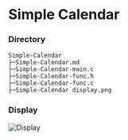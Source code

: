 # Simple Calendar
### Directory
```
Simple-Calendar
├─Simple-Calendar.md
├─Simple-Calendar-main.c
├─Simple-Calendar-func.h
├─Simple-Calendar-func.c
├─Simple-Calendar display.png
```
### Display
![Display](https://github.com/Offliners/C-Language-Is-Fun/blob/master/Projects/Simple-Calendar/Simple-Calendar%20display.png)
